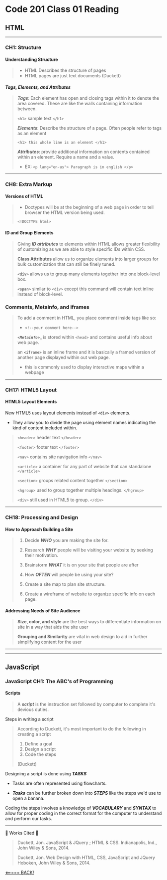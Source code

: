 # Code 201 Class 01 Reading

## HTML

___

### CH1: Structure

#### Understanding Structure

>* HTML Describes the structure of pages
>* HTML pages are just text documents
(Duckett)

#### ___Tags, Elements, and Attributes___

>___Tags___: Each element has open and closing tags within it to denote the area covered. These are like the walls containing information between.
>
>`<h1>` sample text `</h1>`
>
 >___Elements___: Describe the structure of a page. Often people refer to tags  as an element
>
 >`<h1> this whole line is an element </h1>`
>
>___Attributes___: provide additional information on contents contained within an element. Require a name and a value.
>
>* EX: `<p lang="en-us"> Paragraph is in english </p>`

___

### CH8: Extra Markup

#### Versions of HTML

>* Doctypes will be at the beginning of a web page in order to tell browser the HTML version being used.
>
>` <!DOCTYPE html> `

#### ID and Group Elements

>Giving ___*ID attributes*___ to elements within HTML allows greater flexibility of customizing as we are able to style specific IDs within CSS.
>
>____Class Attributes____ allow us to organize elements into larger groups for bulk customization that can still be finely tuned.
>
>____`<div>`____ allows us to group many elements together into one block-level box.
>
>____`<span>`____ similar to `<div>` except this command will contain text inline instead of block-level.

### Comments, Metainfo, and iframes

>To add a comment in HTML, you place comment inside tags like so:
>
>* ` <!--your comment here--> `
>
>___`<Metainfo>`____ is stored within `<head>` and contains useful info about web page.
>
>an ____`<iframe>`____ is an inline frame and it is basically a framed version of another page displayed within out web page.
>
>* this is commonly used to display interactive maps within a webpage

___

### CH17: HTML5 Layout

#### HTML5 Layout Elements

New HTML5 uses layout elements instead of `<div>` elements.

* They allow you to divide the page using element names indicating the kind of content included within.

> `<header>` header text `</header>`
>
> `<footer>` footer text `</footer>`
>
> `<nav>` contains site navigation info `</nav>`
>
> `<article>` a container for any part of website that can standalone `</article>`
>
> `<section>` groups related content together `</section>`
>
> `<hgroup>` used to group together multiple headings. `</hgroup>`
>
> `<div>` still used in HTML5 to group. `</div>`

___

### CH18: Processing and Design

#### How to Approach Building a Site

>1. Decide ___WHO___ you are making the site for.
>
>2. Research ___WHY___ people will be visiting your website by seeking their motivation.
>
>3. Brainstorm ___WHAT___ it is on your site that people are after
>
>4. How ___OFTEN___ will people be using your site?
>
>5. Create a site map to plan site structure.
>
>6. Create a wireframe of website to organize specific info on each page.

#### Addressing Needs of Site Audience

>____Size, color, and style____ are the best ways to differentiate information on site in a way that aids the site user
>
> ____Grouping and Similarity____ are vital in web design to aid in further simplifying content for the user
___
___

## JavaScript

### JavaScript CH1: The ABC's of Programming

#### Scripts

> A ___script___ is the instruction set followed by computer to complete it's devious duties.
>
Steps in writing a script
> According to Duckett, it's most important to do the following in creating a script
>
> 1. Define a goal
> 2. Design a script
> 3. Code the steps
>
>(Duckett)

Designing a script is done using ___TASKS___

* Tasks are often represented using flowcharts.

* ___Tasks___ can be further broken down into ___STEPS___ like the steps we'd use to open a banana.

Coding the steps involves a knowledge of ___VOCABULARY___ and ___SYNTAX___ to allow for proper coding in the correct format for the computer to understand and perform our tasks.

___
&#127803;
Works Cited
&#127803;
>
> Duckett, Jon. JavaScript & JQuery ; HTML & CSS. Indianapolis, Ind., John Wiley & Sons, 2014.
>
>Duckett, Jon. Web Design with HTML, CSS, JavaScript and JQuery Hoboken, John Wiley & Sons, 2014.

[<===== BACK!](README.md)